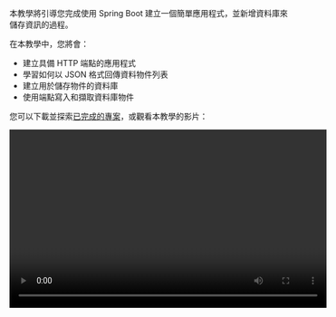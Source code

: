 [//]: # (title: 使用 Spring Boot 建立具備資料庫的 RESTful Web 服務 – 教學)

本教學將引導您完成使用 Spring Boot 建立一個簡單應用程式，並新增資料庫來儲存資訊的過程。

在本教學中，您將會：
* 建立具備 HTTP 端點的應用程式
* 學習如何以 JSON 格式回傳資料物件列表
* 建立用於儲存物件的資料庫
* 使用端點寫入和擷取資料庫物件

您可以下載並探索[已完成的專案](https://github.com/kotlin-hands-on/spring-time-in-kotlin-episode1)，或觀看本教學的影片：

<video width="560" height="315" href="gf-kjD2ZmZk" title="Kotlin 中的 Spring Time。開始使用"/>

## 開始之前

下載並安裝最新版本的 [IntelliJ IDEA](https://www.jetbrains.com/idea/download/index.html)。

## 初始化專案

使用 Spring Initializr 建立新專案：

> 您也可以使用[整合 Spring Boot 外掛程式的 IntelliJ IDEA](https://www.jetbrains.com/help/idea/spring-boot.html) 建立新專案。
>
{style="note"}

1. 開啟 [Spring Initializr](https://start.spring.io/#!type=gradle-project&language=kotlin&platformVersion=2.7.3&packaging=jar&jvmVersion=11&groupId=com.example&artifactId=demo&name=demo&description=Demo%20project%20for%20Spring%20Boot&packageName=demo&dependencies=web,data-jdbc,h2)。此連結將開啟本教學預先填寫好專案設定的頁面。此專案使用 **Gradle**、**Kotlin**、**Spring Web**、**Spring Data JDBC** 和 **H2 資料庫**：

   ![使用 Spring Initializr 建立新專案](spring-boot-create-project-with-initializr.png){width=800}

2. 點擊畫面底部的 **GENERATE**。Spring Initializr 將會依據指定的設定產生專案。下載將自動開始。

3. 解壓縮 **.zip** 檔案，並在 IntelliJ IDEA 中開啟。

   專案結構如下：
   ![Spring Boot 專案結構](spring-boot-project-structure.png){width=350}
 
   在 `main/kotlin` 資料夾下有屬於應用程式的套件和類別。應用程式的進入點是 `DemoApplication.kt` 檔案中的 `main()` 方法。

## 探索專案建置檔

開啟 `build.gradle.kts` 檔案。

這是 Gradle Kotlin 建置腳本，其中包含應用程式所需的相依性列表。

此 Gradle 檔案為 Spring Boot 的標準檔案，但也包含必要的 Kotlin 相依性，包括 [kotlin-spring](all-open-plugin.md#spring-support) Gradle 外掛程式。

## 探索 Spring Boot 應用程式

開啟 `DemoApplication.kt` 檔案：

```kotlin
package demo

import org.springframework.boot.autoconfigure.SpringBootApplication
import org.springframework.boot.runApplication

@SpringBootApplication
class DemoApplication

fun main(args: Array<String>) {
    runApplication<DemoApplication>(*args)
}
```

請注意，Kotlin 應用程式檔案與 Java 應用程式檔案不同：
* 雖然 Spring Boot 會尋找 public static `main()` 方法，但 Kotlin 應用程式使用了在 `DemoApplication` 類別之外定義的[頂層函數](functions.md#function-scope)。
* `DemoApplication` 類別沒有宣告為 `open`，因為 [kotlin-spring](all-open-plugin.md#spring-support) 外掛程式會自動完成此操作。

## 建立資料類別和控制器

若要建立端點，請將[資料類別](data-classes.md)和控制器新增至您的專案：

1. 在 `DemoApplication.kt` 檔案中，建立一個具有兩個屬性 (`id` 和 `text`) 的 `Message` 資料類別：

   ```kotlin
   data class Message(val id: String?, val text: String)
   ```

2. 在同一個檔案中，建立一個 `MessageResource` 類別，它將用於處理請求並回傳一個包含 `Message` 物件集合的 JSON 文件：

   ```kotlin
   @RestController
   class MessageResource {
       @GetMapping("/")
       fun index(): List<Message> = listOf(
           Message("1", "Hello!"),
           Message("2", "Bonjour!"),
           Message("3", "Privet!"),
       )
   }
   ```

`DemoApplication.kt` 的完整程式碼：

```kotlin
package demo

import org.springframework.boot.autoconfigure.SpringBootApplication
import org.springframework.boot.runApplication
import org.springframework.data.annotation.Id
import org.springframework.web.bind.annotation.GetMapping
import org.springframework.web.bind.annotation.RestController

@SpringBootApplication
class DemoApplication

fun main(args: Array<String>) {
    runApplication<DemoApplication>(*args)
}

@RestController
class MessageResource {
    @GetMapping("/")
    fun index(): List<Message> = listOf(
        Message("1", "Hello!"),
        Message("2", "Bonjour!"),
        Message("3", "Privet!"),
    )
}

data class Message(val id: String?, val text: String)
```

## 執行應用程式

應用程式現已準備好執行：

1. 點擊 `main()` 方法旁裝訂線中的綠色 **執行** 圖示，或使用 **Alt+Enter** 快速鍵在 IntelliJ IDEA 中叫出啟動選單：

   ![執行應用程式](spring-boot-run-the-application.png){width=800}

   > 您也可以在終端機中執行 `./gradlew bootRun` 命令。
   >
   {style="note"}

2. 應用程式啟動後，開啟以下 URL：[http://localhost:8080](http://localhost:8080)。

   您將會看到一個頁面，其中包含以 JSON 格式顯示的訊息集合：

   ![應用程式輸出](spring-boot-output.png)

## 新增資料庫支援

若要在您的應用程式中使用資料庫，首先建立兩個端點：一個用於儲存訊息，另一個用於擷取訊息：

1. 將 `@Table` 註解新增至 `Message` 類別，以宣告對應至資料庫表格。在 `id` 欄位之前新增 `@Id` 註解。這些註解也需要額外的匯入：

   ```kotlin
   import org.springframework.data.annotation.Id
   import org.springframework.data.relational.core.mapping.Table
  
   @Table("MESSAGES")
   data class Message(@Id val id: String?, val text: String)
   ```

2. 使用 [Spring Data Repository API](https://docs.spring.io/spring-data/commons/docs/current/api/org/springframework/data/repository/CrudRepository.html) 存取資料庫：

   ```kotlin
   import org.springframework.data.jdbc.repository.query.Query
   import org.springframework.data.repository.CrudRepository
  
   interface MessageRepository : CrudRepository<Message, String>{
  
       @Query("select * from messages")
       fun findMessages(): List<Message>
   }
   ```

   當您在 `MessageRepository` 的實例上呼叫 `findMessages()` 方法時，它將執行對應的資料庫查詢：

   ```sql
   select * from messages
   ```

   此查詢會擷取資料庫表格中所有 `Message` 物件的列表。

3. 建立 `MessageService` 類別：

   ```kotlin
   import org.springframework.stereotype.Service
  
   @Service
   class MessageService(val db: MessageRepository) {

       fun findMessages(): List<Message> = db.findMessages()

       fun post(message: Message){
           db.save(message)
       }
   }
   ```

   此類別包含兩個方法：
   * `post()` 用於將新的 `Message` 物件寫入資料庫
   * `findMessages()` 用於從資料庫中取得所有訊息

4. 更新 `MessageResource` 類別：

   ```kotlin
   import org.springframework.web.bind.annotation.RequestBody
   import org.springframework.web.bind.annotation.PostMapping
  
  
   @RestController
   class MessageResource(val service: MessageService) {
       @GetMapping("/")
       fun index(): List<Message> = service.findMessages()
  
       @PostMapping("/")
       fun post(@RequestBody message: Message) {
           service.post(message)
       }
   }
   ```

   現在它使用 `MessageService` 來與資料庫互動。

## 配置資料庫

在應用程式中配置資料庫：

1. 在 `src/main/resources` 中建立一個名為 `sql` 的新資料夾，其中包含 `schema.sql` 檔案。它將儲存資料庫架構：

   ![建立新資料夾](spring-boot-sql-scheme.png){width=300}

2. 使用以下程式碼更新 `src/main/resources/sql/schema.sql` 檔案：

   ```sql
   CREATE TABLE IF NOT EXISTS messages (
     id                     VARCHAR(60)  DEFAULT RANDOM_UUID() PRIMARY KEY,
     text                   VARCHAR      NOT NULL
   );
   ```

   它會建立 `messages` 表格，包含 `id` 和 `text` 兩個欄位。表格結構符合 `Message` 類別的結構。

3. 開啟位於 `src/main/resources` 資料夾中的 `application.properties` 檔案，並新增以下應用程式屬性：

   ```none
   spring.datasource.driver-class-name=org.h2.Driver
   spring.datasource.url=jdbc:h2:file:./data/testdb
   spring.datasource.username=sa
   spring.datasource.password=password
   spring.sql.init.schema-locations=classpath:sql/schema.sql
   spring.sql.init.mode=always
   ```

   這些設定會啟用 Spring Boot 應用程式的資料庫。
   請參閱 [Spring 文件](https://docs.spring.io/spring-boot/docs/current/reference/html/appendix-application-properties.html)中常用應用程式屬性的完整列表。

## 執行 HTTP 請求

您應該使用 HTTP 用戶端與之前建立的端點互動。在 IntelliJ IDEA 中，您可以使用[內嵌 HTTP 用戶端](https://www.jetbrains.com/help/idea/http-client-in-product-code-editor.html)：

1. 執行應用程式。應用程式啟動並執行後，您可以執行 POST 請求將訊息儲存到資料庫中。

2. 建立 `requests.http` 檔案，並新增以下 HTTP 請求：

   ```http request
   ### Post 'Hello!"
   POST http://localhost:8080/
   Content-Type: application/json
  
   {
     "text": "Hello!"
   }
  
   ### Post "Bonjour!"
  
   POST http://localhost:8080/
   Content-Type: application/json
  
   {
     "text": "Bonjour!"
   }
  
   ### Post "Privet!"
  
   POST http://localhost:8080/
   Content-Type: application/json
  
   {
     "text": "Privet!"
   }
  
   ### Get all the messages
   GET http://localhost:8080/
   ```

3. 執行所有 POST 請求。使用請求宣告旁裝訂線中的綠色 **執行** 圖示。這些請求會將文字訊息寫入資料庫。

   ![執行 HTTP POST 請求](spring-boot-run-http-request.png)

4. 執行 GET 請求，並在 **執行** 工具視窗中查看結果：

   ![執行 HTTP GET 請求](spring-boot-output-2.png)

### 執行請求的替代方式

您也可以使用任何其他 HTTP 用戶端或 cURL 命令列工具。例如，您可以在終端機中執行以下命令來取得相同的結果：

```bash
curl -X POST --location "http://localhost:8080" -H "Content-Type: application/json" -d "{ \"text\": \"Hello!\" }"

curl -X POST --location "http://localhost:8080" -H "Content-Type: application/json" -d "{ \"text\": \"Bonjour!\" }"

curl -X POST --location "http://localhost:8080" -H "Content-Type: application/json" -d "{ \"text\": \"Privet!\" }"

curl -X GET --location "http://localhost:8080"
```

## 下一步

取得您的個人化語言地圖，以協助您探索 Kotlin 功能並追蹤您學習該語言的進度。我們還將傳送給您關於將 Kotlin 與 Spring 搭配使用的語言提示和有用材料。

<a href="https://info.jetbrains.com/kotlin-tips.html">
   <img src="get-kotlin-language-map.png" width="700" alt="取得 Kotlin 語言地圖"/>
</a>

> 您需要在下一頁分享您的電子郵件地址才能收到這些材料。
>
{style="note"}

### 另請參閱

如需更多教學，請查看 Spring 網站：

* [使用 Spring Boot 和 Kotlin 建置網路應用程式](https://spring.io/guides/tutorials/spring-boot-kotlin/)
* [Spring Boot 整合 Kotlin Coroutines 和 RSocket](https://spring.io/guides/tutorials/spring-webflux-kotlin-rsocket/)